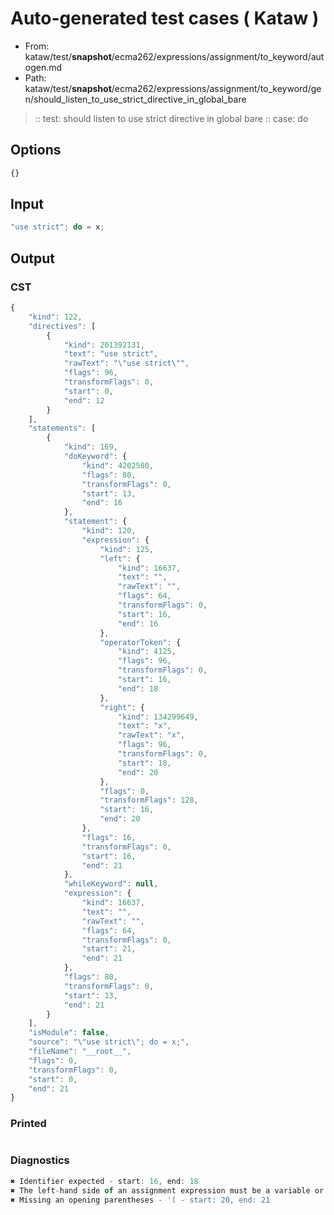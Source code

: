 # Auto-generated test cases ( Kataw )
- From: kataw/test/__snapshot__/ecma262/expressions/assignment/to_keyword/autogen.md
- Path: kataw/test/__snapshot__/ecma262/expressions/assignment/to_keyword/gen/should_listen_to_use_strict_directive_in_global_bare
> :: test: should listen to use strict directive in global bare
> :: case: do
## Options

`````js
{}
`````
## Input

`````js
"use strict"; do = x;
`````
## Output

### CST

```javascript
{
    "kind": 122,
    "directives": [
        {
            "kind": 201392131,
            "text": "use strict",
            "rawText": "\"use strict\"",
            "flags": 96,
            "transformFlags": 0,
            "start": 0,
            "end": 12
        }
    ],
    "statements": [
        {
            "kind": 169,
            "doKeyword": {
                "kind": 4202580,
                "flags": 80,
                "transformFlags": 0,
                "start": 13,
                "end": 16
            },
            "statement": {
                "kind": 120,
                "expression": {
                    "kind": 125,
                    "left": {
                        "kind": 16637,
                        "text": "",
                        "rawText": "",
                        "flags": 64,
                        "transformFlags": 0,
                        "start": 16,
                        "end": 16
                    },
                    "operatorToken": {
                        "kind": 4125,
                        "flags": 96,
                        "transformFlags": 0,
                        "start": 16,
                        "end": 18
                    },
                    "right": {
                        "kind": 134299649,
                        "text": "x",
                        "rawText": "x",
                        "flags": 96,
                        "transformFlags": 0,
                        "start": 18,
                        "end": 20
                    },
                    "flags": 0,
                    "transformFlags": 128,
                    "start": 16,
                    "end": 20
                },
                "flags": 16,
                "transformFlags": 0,
                "start": 16,
                "end": 21
            },
            "whileKeyword": null,
            "expression": {
                "kind": 16637,
                "text": "",
                "rawText": "",
                "flags": 64,
                "transformFlags": 0,
                "start": 21,
                "end": 21
            },
            "flags": 80,
            "transformFlags": 0,
            "start": 13,
            "end": 21
        }
    ],
    "isModule": false,
    "source": "\"use strict\"; do = x;",
    "fileName": "__root__",
    "flags": 0,
    "transformFlags": 0,
    "start": 0,
    "end": 21
}
```

### Printed

```javascript

```

### Diagnostics

```javascript
✖ Identifier expected - start: 16, end: 18
✖ The left-hand side of an assignment expression must be a variable or a property access - start: 16, end: 18
✖ Missing an opening parentheses - '( - start: 20, end: 21

```

